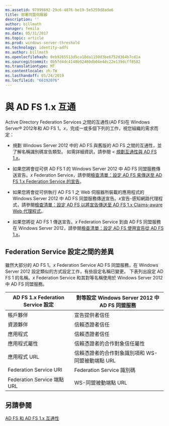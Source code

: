 ```yaml
---
ms.assetid: 97999892-29c6-4076-be19-5e5259d8ada6
title: 部署同盟伺服器
description: ''
author: billmath
manager: femila
ms.date: 05/31/2017
ms.topic: article
ms.prod: windows-server-threshold
ms.technology: identity-adfs
ms.author: billmath
ms.openlocfilehash: 0eb9265513d5ca18da1150d3be6752d364b7cd1a
ms.sourcegitcommit: 0b5fd4dc4148b92480db04e4dc22e139dcff8582
ms.translationtype: MT
ms.contentlocale: zh-TW
ms.lasthandoff: 05/24/2019
ms.locfileid: "66192076"
---
```

# <a name="interoperating-with-ad-fs-1x"></a>與 AD FS 1.x 互通

Active Directory Federation Services 之間的互通性\(AD FS\)在 Windows Server® 2012年和 AD FS 1。*x*，完成一或多個下列的工作，視您組織的需求而定：  
  
-   規劃 Windows Server 2012 中的 AD FS 與舊版的 AD FS 之間的互通性，並了解名稱識別碼宣告類型。 如需詳細資訊，請參閱 <<c0> [ 規劃互通性與 AD FS 1.x](https://technet.microsoft.com/library/ff678040.aspx)。  
  
-   如果您將會從可供 AD FS 1 的 Windows Server 2012 中 AD FS 同盟服務傳送宣告。*x* Federation Service，請參閱[檢查清單：設定 AD FS 來傳送至 AD FS 1.x Federation Service 的宣告](Checklist--Configuring-AD-FS-to-Send-Claims-to-an-AD-FS-1.x-Federation-Service.md)。  
  
-   如果您將會從可供執行 AD FS 1 之 Web 伺服器所裝載的應用程式的 Windows Server 2012 中 AD FS 同盟服務傳送宣告。*x*宣告\-感知網路代理程式，請參閱[檢查清單：設定 AD FS 以將宣告傳送至 AD FS 1.x Claims-aware Web 代理程式](Checklist--Configuring-AD-FS-to-Send-Claims-to-an-AD-FS-1.x-Claims-Aware-Web-Agent.md)。  
  
-   如果您將從 AD FS 1 傳送宣告。*x* Federation Service 到由 AD FS 同盟服務在 Windows Server 2012，請參閱[檢查清單：設定 AD FS 使用宣告從 AD FS 1.x](Checklist--Configuring-AD-FS--to-Consume-Claims-from-AD-FS-1.x.md)。  
  
## <a name="differences-between-federation-service-settings"></a>Federation Service 設定之間的差異  
雖然大部分的 AD FS 1。*x* Federation Service AD FS 同盟服務，在 Windows Server 2012 設定類似的方式設定工作，有些設定名稱已變更。 下表列出設定 AD FS 1 的名稱。*x* Federation Service 和其對等名稱使用於 Windows Server 2012 中 AD FS 同盟服務。  
  
|AD FS 1.x Federation Service 設定|對等設定 Windows Server 2012 中 AD FS 同盟服務  
|----------------------------------------|---------------------------------------------------------------------------------------------------------- 
|帳戶夥伴|宣告提供者信任  
|資源夥伴|信賴憑證者信任 
|應用程式|信賴憑證者信任  
|應用程式屬性|信賴憑證者的合作對象信任屬性  
|應用程式 URL|信賴憑證者的合作對象識別項和 WS\-同盟被動端點 URL  
|Federation Service URI|Federation Service 識別碼  
|Federation Service 端點 URL|WS\-同盟被動端點 URL  
  
## <a name="see-also"></a>另請參閱  
[AD FS 和 AD FS 1.x 互通性](https://go.microsoft.com/fwlink/?LinkId=200776)  
  

